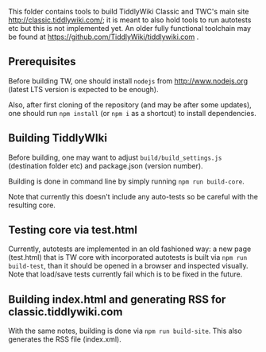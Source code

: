 This folder contains tools to build TiddlyWiki Classic and TWC's main site http://classic.tiddlywiki.com/;
it is meant to also hold tools to run autotests etc but this is not implemented yet.
An older fully functional toolchain may be found at https://github.com/TiddlyWiki/tiddlywiki.com .

Prerequisites
-------------
Before building TW, one should install `nodejs` from http://www.nodejs.org (latest LTS version
is expected to be enough).

Also, after first cloning of the repository (and may be after some updates),
one should run `npm install` (or `npm i` as a shortcut) to install dependencies.

Building TiddlyWIki
-------------------
Before building, one may want to adjust `build/build_settings.js` (destination folder etc)
and package.json (version number).

Building is done in command line by simply running `npm run build-core`.

Note that currently this doesn't include any auto-tests so be careful with the resulting core.

Testing core via test.html
--------------------------
Currently, autotests are implemented in an old fashioned way: a new page (test.html) that is TW
core with incorporated autotests is built via `npm run build-test`, than it should be opened
in a browser and inspected visually. Note that load/save tests currently fail which is to be fixed
in the future.

Building index.html and generating RSS for classic.tiddlywiki.com
-----------------------------------------------------------------
With the same notes, building is done via `npm run build-site`. This also generates the RSS file
(index.xml).
